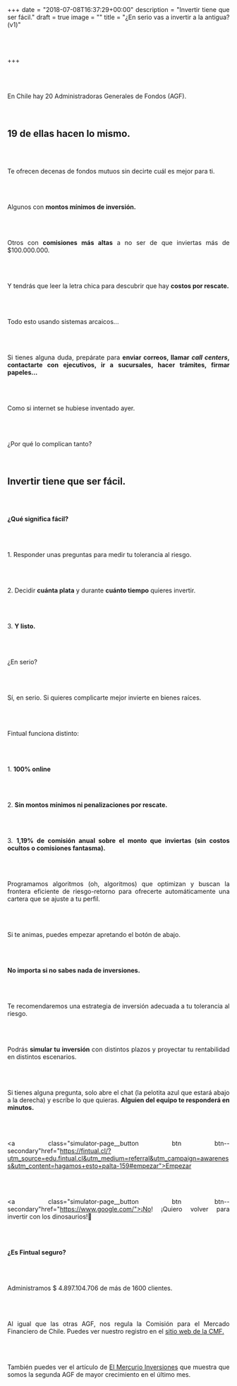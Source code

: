 +++
date = "2018-07-08T16:37:29+00:00"
description = "Invertir tiene que ser fácil."
draft = true
image = ""
title = "¿En serio vas a invertir a la antigua? (v1)"

+++
<style>

p { margin:4rem 0px; text-align:justify; }

.footer-big__overlap { padding-bottom:0px; }

.image-wrapper {

text-align: center;

}

.image-wrapper img {

width: 60%; text-align: center; margin: 40px 0px;

}

@media (max-width: 768px)  {

.image-wrapper img {

width: 100%;

}

}

</style>

En Chile hay 20 Administradoras Generales de Fondos (AGF).

## 19 de ellas hacen lo mismo.

Te ofrecen decenas de fondos mutuos sin decirte cuál es mejor para ti.

Algunos con **montos mínimos de inversión.**

Otros con **comisiones más altas** a no ser de que inviertas más de $100.000.000.

Y tendrás que leer la letra chica para descubrir que hay **costos por rescate.**

Todo esto usando sistemas arcaicos...

Si tienes alguna duda, prepárate para **enviar correos, llamar _call centers_, contactarte con ejecutivos, ir a sucursales, hacer trámites, firmar papeles...**

Como si internet se hubiese inventado ayer.

¿Por qué lo complican tanto?

## Invertir tiene que ser fácil.

**¿Qué significa fácil?**

1\. Responder unas preguntas para medir tu tolerancia al riesgo.

2\. Decidir **cuánta plata** y durante **cuánto tiempo** quieres invertir.

3\. **Y listo.**

¿En serio?

Sí, en serio. Si quieres complicarte mejor invierte en bienes raíces.

Fintual funciona distinto:

1\. **100% online**

2\. **Sin montos mínimos ni penalizaciones por rescate.**

3\. **1,19% de comisión anual sobre el monto que inviertas (sin costos ocultos o comisiones fantasma).**

Programamos algoritmos (oh, algoritmos) que optimizan y buscan la frontera eficiente de riesgo-retorno para ofrecerte automáticamente una cartera que se ajuste a tu perfil.

Si te animas, puedes empezar apretando el botón de abajo.

**No importa si no sabes nada de inversiones.**

Te recomendaremos una estrategia de inversión adecuada a tu tolerancia al riesgo.

Podrás **simular tu inversión** con distintos plazos y proyectar tu rentabilidad en distintos escenarios.

Si tienes alguna pregunta, solo abre el chat (la pelotita azul que estará abajo a la derecha) y escríbe lo que quieras. **Alguien del equipo te responderá en minutos.**

<p style="text-align:center">

<a class="simulator-page__button btn btn--secondary"href="https://fintual.cl/?utm_source=edu.fintual.cl&utm_medium=referral&utm_campaign=awareness&utm_content=hagamos+esto+palta-159#empezar">Empezar</a>

</p>

<p style="text-align:center">

<a class="simulator-page__button btn btn--secondary"href="https://www.google.com/">¡No! ¡Quiero volver para invertir con los dinosaurios!🦖</a>

</p>

**¿Es Fintual seguro?**

Administramos $ 4.897.104.706 de más de 1600 clientes.

Al igual que las otras AGF, nos regula la Comisión para el Mercado Financiero de Chile. Puedes ver nuestro registro en el <a href="http://www.cmfchile.cl/institucional/mercados/entidad.php?auth=&send=&mercado=V&rut=76810627&grupo=&tipoentidad=RGAGF&vig=VI&row=AAAwy2ACTAAAB4AAAP&control=svs&pestania=1" target="_blank">sitio web de la CMF.</a>

También puedes ver el artículo de <a href="http://www.elmercurio.com/Inversiones/Noticias/Analisis/2018/05/23/Rankig-Las-AGF-mas-caras-y-mas-baratas-de-abril.aspx" target="_blank">El Mercurio Inversiones</a> que muestra que somos la segunda AGF de mayor crecimiento en el último mes.